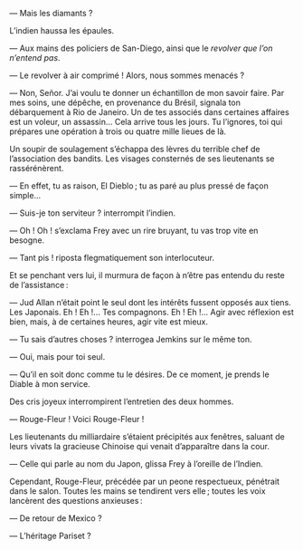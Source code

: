 — Mais les diamants ?

L’indien haussa les épaules.

— Aux mains des policiers de San-Diego, ainsi que le _revolver que l’on n’entend pas_.

— Le revolver à air comprimé ! Alors, nous sommes menacés ?

— Non, Señor. J’ai voulu te donner un échantillon de mon savoir faire. Par
mes soins, une dépêche, en provenance du Brésil, signala ton débarquement à Rio de Janeiro. Un de tes associés dans certaines affaires est un voleur, un assassin... Cela arrive tous les jours. Tu l’ignores, toi qui prépares une opération à trois ou quatre mille lieues de là.

Un soupir de soulagement s’échappa des lèvres du terrible chef de l’association des bandits. Les visages consternés de ses lieutenants se rassérénèrent.

— En effet, tu as raison, El Dieblo ; tu as paré au plus pressé de façon
simple...

— Suis-je ton serviteur ? interrompit l’indien.

— Oh ! Oh ! s’exclama Frey avec un rire bruyant, tu vas trop vite en besogne.

— Tant pis ! riposta flegmatiquement son interlocuteur.

Et se penchant vers lui, il murmura de façon à n’être pas entendu du
reste de l’assistance :

— Jud Allan n’était point le seul dont les intérêts fussent opposés aux
tiens. Les Japonais. Eh ! Eh !... Tes compagnons. Eh ! Eh !... Agir avec réflexion est bien, mais, à de certaines heures, agir vite est mieux.

— Tu sais d’autres choses ? interrogea Jemkins sur le même ton.

— Oui, mais pour toi seul.

— Qu’il en soit donc comme tu le désires. De ce moment, je prends le Diable à mon service.

Des cris joyeux interrompirent l’entretien des deux hommes.

— Rouge-Fleur ! Voici Rouge-Fleur !

Les lieutenants du milliardaire s’étaient précipités aux fenêtres, saluant
de leurs vivats la gracieuse Chinoise qui venait d’apparaître dans la cour.

— Celle qui parle au nom du Japon, glissa Frey à l’oreille de l’Indien.

Cependant, Rouge-Fleur, précédée par un peone respectueux, pénétrait dans le salon. Toutes les mains se tendirent vers elle ; toutes les voix lancèrent des questions anxieuses :

— De retour de Mexico ?

— L’héritage Pariset ?
